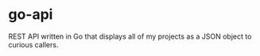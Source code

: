 # go-api
REST API written in Go that displays all of my projects as a JSON object to curious callers. 
